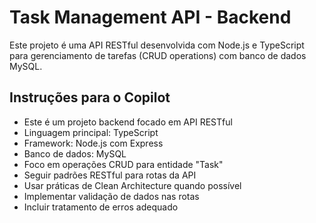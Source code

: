 <!-- Use this file to provide workspace-specific custom instructions to Copilot. For more details, visit https://code.visualstudio.com/docs/copilot/copilot-customization#_use-a-githubcopilotinstructionsmd-file -->

# Task Management API - Backend

Este projeto é uma API RESTful desenvolvida com Node.js e TypeScript para gerenciamento de tarefas (CRUD operations) com banco de dados MySQL.

## Instruções para o Copilot

- Este é um projeto backend focado em API RESTful
- Linguagem principal: TypeScript
- Framework: Node.js com Express
- Banco de dados: MySQL
- Foco em operações CRUD para entidade "Task"
- Seguir padrões RESTful para rotas da API
- Usar práticas de Clean Architecture quando possível
- Implementar validação de dados nas rotas
- Incluir tratamento de erros adequado